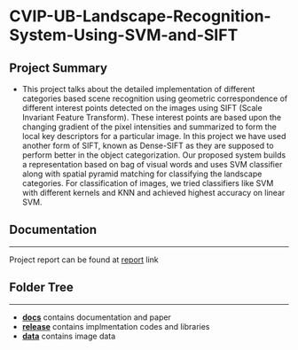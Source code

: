 # CVIP-UB-Landscape-Recognition-System-Using-SVM-and-SIFT

## Project Summary

* This project talks about the detailed implementation of different categories based scene recognition using geometric correspondence of different interest points detected on the images using SIFT (Scale Invariant Feature Transform). These interest points are based upon the changing gradient of the pixel intensities and summarized to form the local key descriptors for a particular image. In this project we have used another form of SIFT, known as Dense-SIFT as they are supposed to perform better in the object categorization. Our proposed system builds a representation based on bag of visual words and uses SVM classifier along with spatial pyramid matching for classifying the landscape categories. For classification of images, we tried classifiers like SVM with different kernels and KNN and achieved highest accuracy on linear SVM.  
## Documentation
***
Project report can be found at [report](https://github.com/jayantsolanki/CVIP-UB-Landscape-Recognition-System-Using-SVM-and-SIFT/blob/master/docs/Report/report.pdf) link

## Folder Tree
***
* [**docs**](https://github.com/jayantsolanki/CVIP-UB-Landscape-Recognition-System-Using-SVM-and-SIFT/tree/master/docs) contains documentation and paper
* [**release**](https://github.com/jayantsolanki/CVIP-UB-Landscape-Recognition-System-Using-SVM-and-SIFT/tree/master/release) contains implmentation codes and libraries
* [**data**](https://github.com/jayantsolanki/CVIP-UB-Landscape-Recognition-System-Using-SVM-and-SIFT/tree/master/data) contains image data
